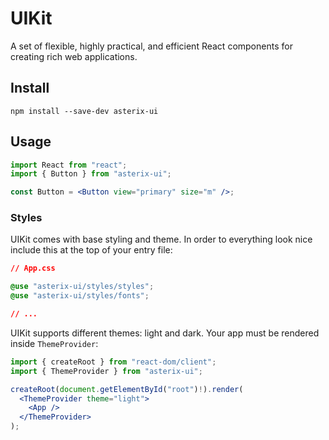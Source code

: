 # UIKit

A set of flexible, highly practical, and efficient React components for creating rich web applications.

<!--/GITHUB_BLOCK-->

## Install

```shell
npm install --save-dev asterix-ui
```

## Usage

```jsx
import React from "react";
import { Button } from "asterix-ui";

const Button = <Button view="primary" size="m" />;
```

### Styles

UIKit comes with base styling and theme. In order to everything look nice include this at the top of your entry file:

```css
// App.css

@use "asterix-ui/styles/styles";
@use "asterix-ui/styles/fonts";

// ...
```

UIKit supports different themes: light and dark. Your app must be rendered inside `ThemeProvider`:

```jsx
import { createRoot } from "react-dom/client";
import { ThemeProvider } from "asterix-ui";

createRoot(document.getElementById("root")!).render(
  <ThemeProvider theme="light">
    <App />
  </ThemeProvider>
);
```
